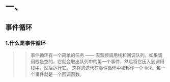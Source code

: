 # 一、
## 事件循环
### 1.什么是事件循环
>> 事件循环有一个简单的任务 —— 去监控调用栈和回调队列。如果调用栈是空的，它就会取出队列中的第一个事件，然后将它压入到调用栈中，然后运行它。
这样的迭代在事件循环中被称作一个 tick。每一个事件就是一个回调函数。
